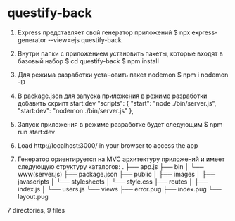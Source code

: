 # questify-back

1. Express представляет свой генератор приложений
   $ npx express-generator --view=ejs questify-back

2. Внутри папки с приложением установить пакеты, которые входят в базовый набор
   $ cd questify-back
   $ npm install

3. Для режима разработки установить пакет nodemon
   $ npm i nodemon -D

4. В package.json для запуска приложения в режиме разработки добавить скрипт start:dev
   "scripts": {
   "start": "node ./bin/server.js",
   "start:dev": "nodemon ./bin/server.js"
   },

5. Запуск приложения в режиме разработке будет следующим
   $ npm run start:dev

6. Load http://localhost:3000/ in your browser to access the app

7. Генератор ориентируется на MVC архитектуру приложений и имеет следующую структуру каталогов:
   .
   ├── app.js
   ├── bin
   │ └── www(server.js)
   ├── package.json
   ├── public
   │ ├── images
   │ ├── javascripts
   │ └── stylesheets
   │ └── style.css
   ├── routes
   │ ├── index.js
   │ └── users.js
   └── views
   ├── error.pug
   ├── index.pug
   └── layout.pug

7 directories, 9 files
